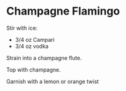 # Champagne Flamingo

Stir with ice:

* 3/4 oz Campari
* 3/4 oz vodka

Strain into a champagne flute.

Top with champagne.

Garnish with a lemon or orange twist
